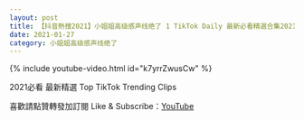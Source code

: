 ```yaml
---
layout: post
title: 【抖音熱搜2021】小姐姐高级感声线绝了 1 TikTok Daily 最新必看精選合集2021 01 27
date: 2021-01-27
category: 小姐姐高级感声线绝了
---
```


{% include youtube-video.html id="k7yrrZwusCw" %}

2021必看 最新精選 Top TikTok Trending Clips

喜歡請點贊轉發加訂閱 Like & Subscribe：[YouTube](https://www.youtube.com/channel/UCAoR7VcanIPd04uEq_GIylA/videos)


